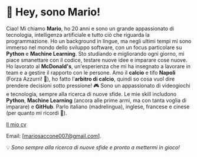 # 👋 Hey, sono Mario!

Ciao! Mi chiamo **Mario**, ho 20 anni e sono un grande appassionato di tecnologia, intelligenza artificiale e tutto ciò che riguarda la programmazione. Ho un background in lingue, ma negli ultimi tempi mi sono immerso nel mondo dello sviluppo software, con un focus particolare su **Python** e **Machine Learning**. Sto studiando e migliorando ogni giorno, mi piace smanettare con il codice, testare nuove idee e imparare cose nuove. Ho lavorato al **McDonald's**, un'esperienza che mi ha insegnato a lavorare in team e a gestire il rapporto con le persone. Amo il **calcio** e tifo **Napoli** (Forza Azzurri! 🔵), ho fatto l'**arbitro di calcio**, quindi so cosa vuol dire prendere decisioni sotto pressione! 🎮 Sono un appassionato di videogiochi e tecnologia, sempre alla ricerca di nuove sfide. Le mie skill includono **Python**, **Machine Learning** (ancora alle prime armi, ma con tanta voglia di imparare) e **GitHub**. Parlo italiano (madrelingua), inglese, francese e cinese (per quanto mi ricordi 🙂).  


[Il mio cv](https://github.com/MarioSaccone/Cv_Mario_Saccone)

Email: [mariosaccone007@gmail.com]. 

💡 *Sono sempre alla ricerca di nuove sfide e pronto a mettermi in gioco!*


